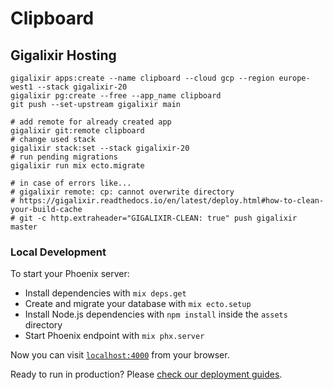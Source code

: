 # Clipboard

## Gigalixir Hosting

```
gigalixir apps:create --name clipboard --cloud gcp --region europe-west1 --stack gigalixir-20
gigalixir pg:create --free --app_name clipboard
git push --set-upstream gigalixir main
```

```
# add remote for already created app
gigalixir git:remote clipboard
# change used stack
gigalixir stack:set --stack gigalixir-20
# run pending migrations
gigalixir run mix ecto.migrate
```

```
# in case of errors like...
# gigalixir remote: cp: cannot overwrite directory
# https://gigalixir.readthedocs.io/en/latest/deploy.html#how-to-clean-your-build-cache
# git -c http.extraheader="GIGALIXIR-CLEAN: true" push gigalixir master
```

### Local Development

To start your Phoenix server:

  * Install dependencies with `mix deps.get`
  * Create and migrate your database with `mix ecto.setup`
  * Install Node.js dependencies with `npm install` inside the `assets` directory
  * Start Phoenix endpoint with `mix phx.server`

Now you can visit [`localhost:4000`](http://localhost:4000) from your browser.

Ready to run in production? Please [check our deployment guides](https://hexdocs.pm/phoenix/deployment.html).